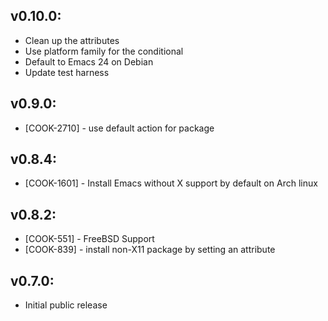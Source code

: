 ## v0.10.0:

* Clean up the attributes
* Use platform family for the conditional
* Default to Emacs 24 on Debian
* Update test harness

## v0.9.0:

* [COOK-2710] - use default action for package

## v0.8.4:

* [COOK-1601] - Install Emacs without X support by default on Arch
  linux

## v0.8.2:

* [COOK-551] - FreeBSD Support
* [COOK-839] - install non-X11 package by setting an attribute

## v0.7.0:

* Initial public release
